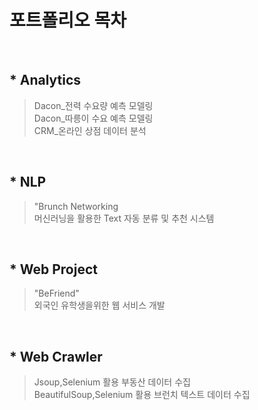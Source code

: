 # 포트폴리오 목차

<br>

## * Analytics
> Dacon_전력 수요량 예측 모델링 <br>
> Dacon_따릉이 수요 예측 모델링 <br>
> CRM_온라인 상점 데이터 분석

<br>

## * NLP
> "Brunch Networking <br>
> 머신러닝을 활용한 Text 자동 분류 및 추천 시스템

<br>

## * Web Project
> "BeFriend" <br>
> 외국인 유학생을위한 웹 서비스 개발

<br>

## * Web Crawler
> Jsoup,Selenium 활용 부동산 데이터 수집 <br>
> BeautifulSoup,Selenium 활용 브런치 텍스트 데이터 수집



